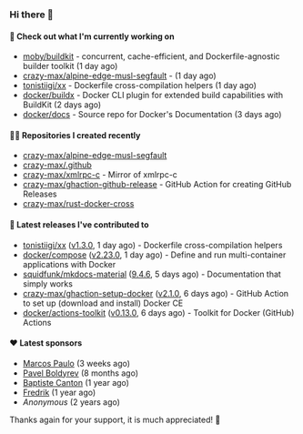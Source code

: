### Hi there 👋

#### 👷 Check out what I'm currently working on

- [moby/buildkit](https://github.com/moby/buildkit) - concurrent, cache-efficient, and Dockerfile-agnostic builder toolkit (1 day ago)
- [crazy-max/alpine-edge-musl-segfault](https://github.com/crazy-max/alpine-edge-musl-segfault) -  (1 day ago)
- [tonistiigi/xx](https://github.com/tonistiigi/xx) - Dockerfile cross-compilation helpers (1 day ago)
- [docker/buildx](https://github.com/docker/buildx) - Docker CLI plugin for extended build capabilities with BuildKit (2 days ago)
- [docker/docs](https://github.com/docker/docs) - Source repo for Docker&#39;s Documentation (3 days ago)

#### 👨‍💻 Repositories I created recently

- [crazy-max/alpine-edge-musl-segfault](https://github.com/crazy-max/alpine-edge-musl-segfault)
- [crazy-max/.github](https://github.com/crazy-max/.github)
- [crazy-max/xmlrpc-c](https://github.com/crazy-max/xmlrpc-c) - Mirror of xmlrpc-c
- [crazy-max/ghaction-github-release](https://github.com/crazy-max/ghaction-github-release) - GitHub Action for creating GitHub Releases
- [crazy-max/rust-docker-cross](https://github.com/crazy-max/rust-docker-cross)

#### 🚀 Latest releases I've contributed to

- [tonistiigi/xx](https://github.com/tonistiigi/xx) ([v1.3.0](https://github.com/tonistiigi/xx/releases/tag/v1.3.0), 1 day ago) - Dockerfile cross-compilation helpers
- [docker/compose](https://github.com/docker/compose) ([v2.23.0](https://github.com/docker/compose/releases/tag/v2.23.0), 1 day ago) - Define and run multi-container applications with Docker
- [squidfunk/mkdocs-material](https://github.com/squidfunk/mkdocs-material) ([9.4.6](https://github.com/squidfunk/mkdocs-material/releases/tag/9.4.6), 5 days ago) - Documentation that simply works
- [crazy-max/ghaction-setup-docker](https://github.com/crazy-max/ghaction-setup-docker) ([v2.1.0](https://github.com/crazy-max/ghaction-setup-docker/releases/tag/v2.1.0), 6 days ago) - GitHub Action to set up (download and install) Docker CE
- [docker/actions-toolkit](https://github.com/docker/actions-toolkit) ([v0.13.0](https://github.com/docker/actions-toolkit/releases/tag/v0.13.0), 6 days ago) - Toolkit for Docker (GitHub) Actions

#### ❤️ Latest sponsors
- [Marcos Paulo](https://github.com/mr-soulfox) (3 weeks ago)
- [Pavel Boldyrev](https://github.com/bpg) (8 months ago)
- [Baptiste Canton](https://github.com/batmac) (1 year ago)
- [Fredrik](https://github.com/fredrikscode) (1 year ago)
- _Anonymous_ (2 years ago)

Thanks again for your support, it is much appreciated! 🙏
